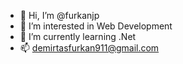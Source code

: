 - 👋 Hi, I’m @furkanjp
- 👀 I’m interested in Web Development
- 🌱 I’m currently learning .Net
- 📫 demirtasfurkan911@gmail.com

<!---
furkanjp/furkanjp is a ✨ special ✨ repository because its `README.md` (this file) appears on your GitHub profile.
You can click the Preview link to take a look at your changes.
--->
